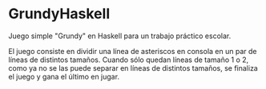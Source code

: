 # GrundyHaskell

Juego simple "Grundy" en Haskell para un trabajo práctico escolar.

El juego consiste en dividir una línea de asteriscos en consola en un par de líneas de distintos tamaños.
Cuando sólo quedan líneas de tamaño 1 o 2, como ya no se las puede separar en líneas de distintos tamaños, se finaliza el juego y gana el último en jugar.
